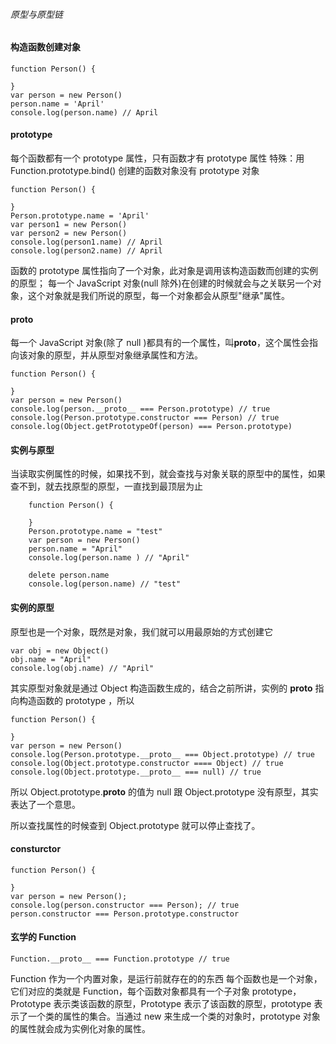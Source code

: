 ###### 原型与原型链

#### 构造函数创建对象

```
function Person() {

}
var person = new Person()
person.name = 'April'
console.log(person.name) // April
```

#### prototype

每个函数都有一个 prototype 属性，只有函数才有 prototype 属性
特殊：用 Function.prototype.bind() 创建的函数对象没有 prototype 对象

```
function Person() {

}
Person.prototype.name = 'April'
var person1 = new Person()
var person2 = new Person()
console.log(person1.name) // April
console.log(person2.name) // April
```

函数的 prototype 属性指向了一个对象，此对象是调用该构造函数而创建的实例的原型；
每一个 JavaScript 对象(null 除外)在创建的时候就会与之关联另一个对象，这个对象就是我们所说的原型，每一个对象都会从原型"继承"属性。

#### **proto**

每一个 JavaScript 对象(除了 null )都具有的一个属性，叫**proto**，这个属性会指向该对象的原型，并从原型对象继承属性和方法。

```
function Person() {

}
var person = new Person()
console.log(person.__proto__ === Person.prototype) // true
console.log(Person.prototype.constructor === Person) // true
console.log(Object.getPrototypeOf(person) === Person.prototype)
```

#### 实例与原型

当读取实例属性的时候，如果找不到，就会查找与对象关联的原型中的属性，如果查不到，就去找原型的原型，一直找到最顶层为止

```
    function Person() {

    }
    Person.prototype.name = "test"
    var person = new Person()
    person.name = "April"
    console.log(person.name ) // "April"

    delete person.name
    console.log(person.name) // "test"
```

#### 实例的原型

原型也是一个对象，既然是对象，我们就可以用最原始的方式创建它

```
var obj = new Object()
obj.name = "April"
console.log(obj.name) // "April"
```

其实原型对象就是通过 Object 构造函数生成的，结合之前所讲，实例的 **proto** 指向构造函数的 prototype ，所以

```
function Person() {

}
var person = new Person()
console.log(Person.prototype.__proto__ === Object.prototype) // true
console.log(Object.prototype.constructor ==== Object) // true
console.log(Object.prototype.__proto__ === null) // true
```

所以 Object.prototype.**proto** 的值为 null 跟 Object.prototype 没有原型，其实表达了一个意思。

所以查找属性的时候查到 Object.prototype 就可以停止查找了。

#### consturctor

```
function Person() {

}
var person = new Person();
console.log(person.constructor === Person); // true
person.constructor === Person.prototype.constructor
```

#### 玄学的 Function

```
Function.__proto__ === Function.prototype // true
```

Function 作为一个内置对象，是运行前就存在的的东西
每个函数也是一个对象，它们对应的类就是 Function，每个函数对象都具有一个子对象 prototype，Prototype 表示类该函数的原型，Prototype 表示了该函数的原型，prototype 表示了一个类的属性的集合。当通过 new 来生成一个类的对象时，prototype 对象的属性就会成为实例化对象的属性。
